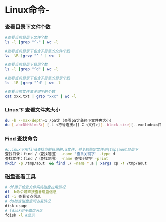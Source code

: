 # Linux命令-

### **查看目录下文件个数**

```bash
#查看当前目录下文件个数
ls -l |grep "^-" | wc -l

#查看当前目录下包含子目录的文件个数
ls -lR |grep "^-" | wc -l

#查看当前目录下目录个数
ls -l |grep "^d" | wc -l

#查看当前目录下包含子目录的目录个数
ls -lR |grep "^d" | wc -l

#查看当前文件某关键字的个数
cat xxx.txt | grep "xxx" | wc -l
```

### **Linux下 查看文件夹大小**

```bash
du -h --max-depth=1 /path（查看path路径下文件夹大小）
du [-abcDhHklmsSx] [-L <符号连接>][-X <文件>][--block-size][--exclude=<目录或文件>] [--max-depth=<目录层数>][--help][--version][目录或文件]

```

### **Find  查找命令**

```bash
#L.inux下用find查找当前目录的.a文件，并复制指定文件到\tmp\aout目录下
查找目录：find /（查找范围） -name '查找关键字' -type d
查找文件：find /（查找范围） -name 查找关键字 -print
mkdir -p /tmp/aout  && find ./ -name *.a | xargs cp -t /tmp/aout
```

### **磁盘查看工具**

```bash
# df用于检查文件系统磁盘占用情况
df -h命令可直接查看磁盘信息
df -i 查看节点信息
# du检查磁盘空间占用情况
disk usage
# fdisk用于磁盘分区
fdisk -l #显示
```

